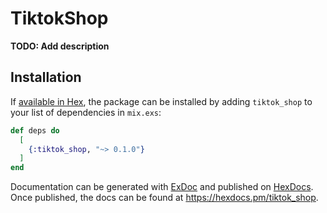 # TiktokShop

**TODO: Add description**

## Installation

If [available in Hex](https://hex.pm/docs/publish), the package can be installed
by adding `tiktok_shop` to your list of dependencies in `mix.exs`:

```elixir
def deps do
  [
    {:tiktok_shop, "~> 0.1.0"}
  ]
end
```

Documentation can be generated with [ExDoc](https://github.com/elixir-lang/ex_doc)
and published on [HexDocs](https://hexdocs.pm). Once published, the docs can
be found at <https://hexdocs.pm/tiktok_shop>.

